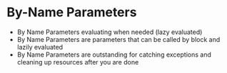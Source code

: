# By-Name Parameters

- By Name Parameters evaluating when needed (lazy evaluated)
- By Name Parameters are parameters that can be called by block and lazily evaluated
- By Name Parameters are outstanding for catching exceptions and cleaning up resources after you are done
